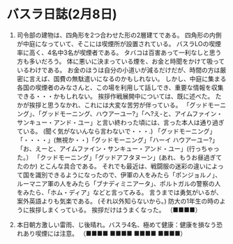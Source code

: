# バスラ日誌(2月8日)

1. 司令部の建物は、四角形を2つ合わせた形の2層建てである。
   四角形の内側が中庭になっていて、そこには喫煙所が設置されている。
   バスラLOの喫煙率に高く、4名中3名が喫煙者である。
   タバコは百害あって一利なしと思う方も多いだろう。
   体に悪いに決まっている煙を、お金と時聞をかけて吸っているわけである。
   お金のほうは自分の小道いが減るだけだが、時間の方は厳密に言えば、国費の無駄遣いになるのかもしれない。
   しかし、中庭に集まる各国の喫煙者のみなさんと、この場を利用して話しでき、重要な情報を収集できる・・・かもしれない。
   挨拶作戦展開中については、既に述べた。
   たかが挨拶と思うなかれ、これには大変な苦労が伴っている。
   「グッドモーニング」、「グッドモーニング、ハウアーユー?」「へ?え-と、アイムファイン・サンキュー・アンド・ユー」と言い終わった頃には、言った本人は通り過ぎている。
   (聞く気がないんなら言わないで・・・.)
   「グッドモーニング」「・・・・」(無視か・・)「グッドモーニング」「ハーイ ハウアーユー?」「お、えーと、アイムファイン・サンキュー・アンド・ユー」(行っちゃった。）
   「クッドモーニング」「グッドアフタヌーン」(あれ、もうお昼過ぎてたのか)
   とこんな具合である。
   それでも最近は、戦闘服の迷彩の違いによって国を識別できるようになったので、伊軍の人をみたら「ポンジョルノ」、ルーマニア軍の人をみたら「ブナディミニアータ」、ポルトガルの警察の人をみたら、「ホム・ディア」などと言ってみる。
   言うまでは勇気がいるが、案外英語よりも気楽である。
   (それ以外知らないから。)
   防大の1年生の時のように挨拶しまくっている。
   挨拶だけはうまくなった。
    （■■■■）

2. 本日朝方激しい雷雨、じ後晴れ。バスラ4名、極めて健康：健康を損なう恐れあり喫煙には注意。
   （■■■■ ■■■■ ■■■■ ■■■■）
